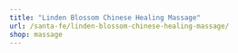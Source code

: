 ```yaml
---
title: "Linden Blossom Chinese Healing Massage"
url: /santa-fe/linden-blossom-chinese-healing-massage/
shop: massage
---
```

